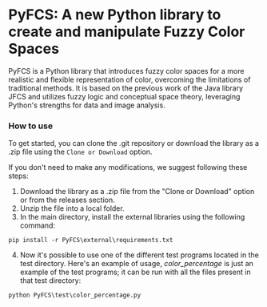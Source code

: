 # PyFCS: A new Python library to create and manipulate Fuzzy Color Spaces
PyFCS is a Python library that introduces fuzzy color spaces for a more realistic and flexible representation of color, overcoming the limitations of traditional methods. It is based on the previous work of the Java library JFCS and utilizes fuzzy logic and conceptual space theory, leveraging Python's strengths for data and image analysis.

### How to use
To get started, you can clone the .git repository or download the library as a .zip file using the `Clone or Download` option. 

If you don't need to make any modifications, we suggest following these steps:
1. Download the library as a .zip file from the "Clone or Download" option or from the releases section.
2. Unzip the file into a local folder.
3. In the main directory, install the external libraries using the following command: 
```
pip install -r PyFCS\external\requirements.txt
```
4. Now it's possible to use one of the different test programs located in the test directory. Here's an example of usage, _color_percentage_ is just an example of the test programs; it can be run with all the files present in that test directory:
```
python PyFCS\test\color_percentage.py
```



